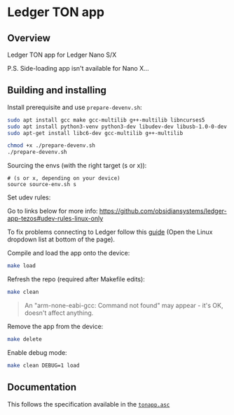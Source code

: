 # Ledger TON app

## Overview
Ledger TON app for Ledger Nano S/X

P.S. Side-loading app isn't available for Nano X...

## Building and installing

Install prerequisite and use `prepare-devenv.sh`:

```bash
sudo apt install gcc make gcc-multilib g++-multilib libncurses5
sudo apt install python3-venv python3-dev libudev-dev libusb-1.0-0-dev
sudo apt-get install libc6-dev gcc-multilib g++-multilib

chmod +x ./prepare-devenv.sh
./prepare-devenv.sh
```

Sourcing the envs (with the right target (s or x)):

```
# (s or x, depending on your device)
source source-env.sh s 
```

Set udev rules:

Go to links below for more info:
https://github.com/obsidiansystems/ledger-app-tezos#udev-rules-linux-only


To fix problems connecting to Ledger follow this [guide](https://support.ledger.com/hc/en-us/articles/115005165269-Fix-connection-issues) (Open the Linux dropdown list at bottom of the page).

Compile and load the app onto the device:
```bash
make load
```

Refresh the repo (required after Makefile edits):
```bash
make clean
```
> An "arm-none-eabi-gcc: Command not found" may appear - it's OK, doesn't affect anything.


Remove the app from the device:
```bash
make delete
```

Enable debug mode:
```bash
make clean DEBUG=1 load
```

## Documentation
This follows the specification available in the [`tonapp.asc`](https://github.com/newton-blockchain/ledger-app-ton/blob/main/doc/tonapp.asc)
